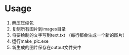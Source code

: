 # Usage
1. 解压压缩包
2. 复制所有图片到images目录
3. 将要绘制的文字写到text.txt （每行都会生成一个新的图片）
4. 运行make_pic.exe
5. 新生成的图片保存在output文件夹中
